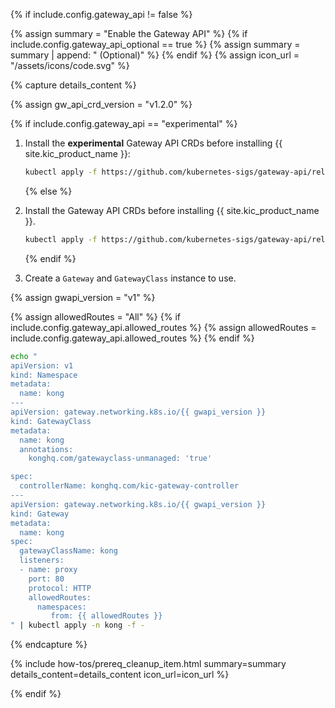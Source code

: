 {% if include.config.gateway_api != false %}

{% assign summary = "Enable the Gateway API" %}
{% if include.config.gateway_api_optional == true %}
{% assign summary = summary | append: " (Optional)" %}
{% endif %}
{% assign icon_url = "/assets/icons/code.svg" %}

{% capture details_content %}

{% assign gw_api_crd_version = "v1.2.0" %}

{% if include.config.gateway_api == "experimental" %}

1. Install the **experimental** Gateway API CRDs before installing {{ site.kic_product_name }}:

   ```bash
   kubectl apply -f https://github.com/kubernetes-sigs/gateway-api/releases/download/{{ gw_api_crd_version}}/experimental-install.yaml
   ```

   {% else %}

1. Install the Gateway API CRDs before installing {{ site.kic_product_name }}.

   <!-- kubectl apply -f https://github.com/kubernetes-sigs/gateway-api/releases/download/{{ gw_api_crd_version}}/standard-install.yaml -->

   ```bash
   kubectl apply -f https://github.com/kubernetes-sigs/gateway-api/releases/download/{{ gw_api_crd_version}}/standard-install.yaml
   ```

   {% endif %}

1. Create a `Gateway` and `GatewayClass` instance to use.

{% assign gwapi_version = "v1" %}

{% assign allowedRoutes = "All" %}
{% if include.config.gateway_api.allowed_routes %}
{% assign allowedRoutes = include.config.gateway_api.allowed_routes %}
{% endif %}

```bash
echo "
apiVersion: v1
kind: Namespace
metadata:
  name: kong
---
apiVersion: gateway.networking.k8s.io/{{ gwapi_version }}
kind: GatewayClass
metadata:
  name: kong
  annotations:
    konghq.com/gatewayclass-unmanaged: 'true'

spec:
  controllerName: konghq.com/kic-gateway-controller
---
apiVersion: gateway.networking.k8s.io/{{ gwapi_version }}
kind: Gateway
metadata:
  name: kong
spec:
  gatewayClassName: kong
  listeners:
  - name: proxy
    port: 80
    protocol: HTTP
    allowedRoutes:
      namespaces:
         from: {{ allowedRoutes }}
" | kubectl apply -n kong -f -
```

{% endcapture %}

{% include how-tos/prereq_cleanup_item.html summary=summary details_content=details_content icon_url=icon_url %}

{% endif %}
